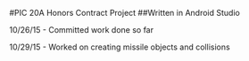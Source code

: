 #PIC 20A Honors Contract Project
##Written in Android Studio

10/26/15 - Committed work done so far

10/29/15 - Worked on creating missile objects and collisions
